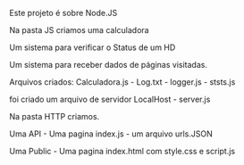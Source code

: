 <!-- NODE.JS -->

Este projeto é sobre Node.JS

Na pasta JS criamos uma calculadora

Um sistema para verificar o Status de um HD

Um sistema para receber dados de páginas visitadas.

Arquivos criados: Calculadora.js - Log.txt - logger.js - ststs.js

foi criado um arquivo de servidor LocalHost - server.js

Na pasta HTTP criamos.

Uma API - Uma pagina index.js  - um arquivo urls.JSON

Uma Public - Uma pagina index.html com style.css e script.js






